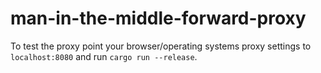 # man-in-the-middle-forward-proxy

To test the proxy point your browser/operating systems proxy settings to `localhost:8080` and run `cargo run --release`.

